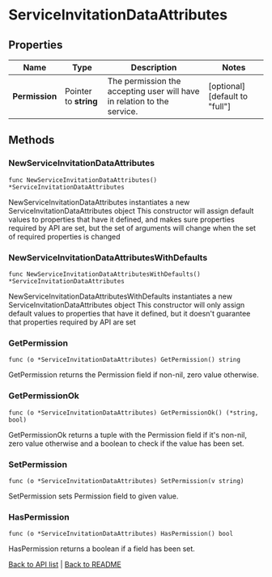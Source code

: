 # ServiceInvitationDataAttributes

## Properties

Name | Type | Description | Notes
------------ | ------------- | ------------- | -------------
**Permission** | Pointer to **string** | The permission the accepting user will have in relation to the service. | [optional] [default to "full"]

## Methods

### NewServiceInvitationDataAttributes

`func NewServiceInvitationDataAttributes() *ServiceInvitationDataAttributes`

NewServiceInvitationDataAttributes instantiates a new ServiceInvitationDataAttributes object
This constructor will assign default values to properties that have it defined,
and makes sure properties required by API are set, but the set of arguments
will change when the set of required properties is changed

### NewServiceInvitationDataAttributesWithDefaults

`func NewServiceInvitationDataAttributesWithDefaults() *ServiceInvitationDataAttributes`

NewServiceInvitationDataAttributesWithDefaults instantiates a new ServiceInvitationDataAttributes object
This constructor will only assign default values to properties that have it defined,
but it doesn't guarantee that properties required by API are set

### GetPermission

`func (o *ServiceInvitationDataAttributes) GetPermission() string`

GetPermission returns the Permission field if non-nil, zero value otherwise.

### GetPermissionOk

`func (o *ServiceInvitationDataAttributes) GetPermissionOk() (*string, bool)`

GetPermissionOk returns a tuple with the Permission field if it's non-nil, zero value otherwise
and a boolean to check if the value has been set.

### SetPermission

`func (o *ServiceInvitationDataAttributes) SetPermission(v string)`

SetPermission sets Permission field to given value.

### HasPermission

`func (o *ServiceInvitationDataAttributes) HasPermission() bool`

HasPermission returns a boolean if a field has been set.


[Back to API list](../README.md#documentation-for-api-endpoints) | [Back to README](../README.md)


